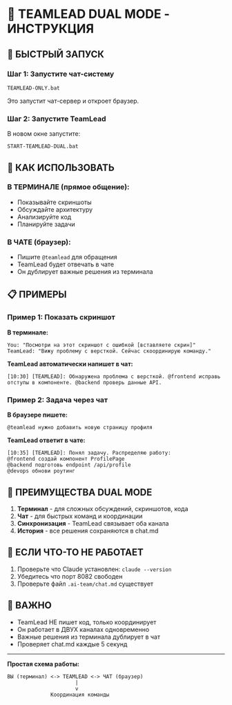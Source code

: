 # 👔 TEAMLEAD DUAL MODE - ИНСТРУКЦИЯ

## 🚀 БЫСТРЫЙ ЗАПУСК

### Шаг 1: Запустите чат-систему
```batch
TEAMLEAD-ONLY.bat
```
Это запустит чат-сервер и откроет браузер.

### Шаг 2: Запустите TeamLead
В новом окне запустите:
```batch
START-TEAMLEAD-DUAL.bat
```

## 💬 КАК ИСПОЛЬЗОВАТЬ

### В ТЕРМИНАЛЕ (прямое общение):
- Показывайте скриншоты
- Обсуждайте архитектуру
- Анализируйте код
- Планируйте задачи

### В ЧАТЕ (браузер):
- Пишите `@teamlead` для обращения
- TeamLead будет отвечать в чате
- Он дублирует важные решения из терминала

## 📋 ПРИМЕРЫ

### Пример 1: Показать скриншот
**В терминале:**
```
You: "Посмотри на этот скриншот с ошибкой [вставляете скрин]"
TeamLead: "Вижу проблему с версткой. Сейчас скоординирую команду."
```

**TeamLead автоматически напишет в чат:**
```
[10:30] [TEAMLEAD]: Обнаружена проблема с версткой. @frontend исправь отступы в компоненте. @backend проверь данные API.
```

### Пример 2: Задача через чат
**В браузере пишете:**
```
@teamlead нужно добавить новую страницу профиля
```

**TeamLead ответит в чате:**
```
[10:35] [TEAMLEAD]: Понял задачу. Распределяю работу:
@frontend создай компонент ProfilePage
@backend подготовь endpoint /api/profile
@devops обнови роутинг
```

## 🎯 ПРЕИМУЩЕСТВА DUAL MODE

1. **Терминал** - для сложных обсуждений, скриншотов, кода
2. **Чат** - для быстрых команд и координации
3. **Синхронизация** - TeamLead связывает оба канала
4. **История** - все решения сохраняются в chat.md

## 🔧 ЕСЛИ ЧТО-ТО НЕ РАБОТАЕТ

1. Проверьте что Claude установлен: `claude --version`
2. Убедитесь что порт 8082 свободен
3. Проверьте файл `.ai-team/chat.md` существует

## 📌 ВАЖНО

- TeamLead НЕ пишет код, только координирует
- Он работает в ДВУХ каналах одновременно
- Важные решения из терминала дублирует в чат
- Проверяет chat.md каждые 5 секунд

---

**Простая схема работы:**
```
ВЫ (терминал) <-> TEAMLEAD <-> ЧАТ (браузер)
                      |
                      v
              Координация команды
```